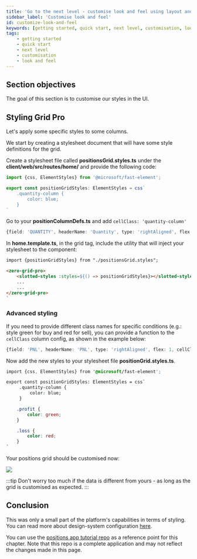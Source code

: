 ```yaml
---
title: 'Go to the next level - customise look and feel using layout and styles'
sidebar_label: 'Customise look and feel'
id: customize-look-and-feel
keywords: [getting started, quick start, next level, customisation, look and feel]
tags:
    - getting started
    - quick start
    - next level
    - customisation
    - look and feel
---
```


## Section objectives
The goal of this section is to customise our styles in the UI.

## Styling Grid Pro

Let's apply some specific styles to some columns.

We start by creating a stylesheet document that will have some style definitions for the grid.

Create a stylesheet file called **positionsGrid.styles.ts** under the **client/web/src/routes/home/** and provide the following code:

```typescript title='positionsGrid.styles.ts'
import {css, ElementStyles} from '@microsoft/fast-element';

export const positionGridStyles: ElementStyles = css`
    .quantity-column {
        color: blue;
    }
`
```

Go to your **positionColumnDefs.ts** and add `cellClass: 'quantity-column'`

```typescript title="positionColumnDefs.ts"
{field: 'QUANTITY', headerName: 'Quantity', type: 'rightAligned', flex: 1, cellClass: 'quantity-column', enableCellChangeFlash: true},
```

In **home.template.ts**, in the grid tag, include the utility that will inject your stylesheet to the component:

```html {1,4} title='home.template.ts'
import {positionGridStyles} from "./positionsGrid.styles";

<zero-grid-pro>
    <slotted-styles :styles=${() => positionGridStyles}></slotted-styles>
    ...
    ...
</zero-grid-pro>
`
```
### Advanced styling
If you need to provide different class names for specific conditions (e.g.: style green for buy and red for sell), you can provide a function to the `cellClass` column config, as shown in the example below:

```typescript title="positionColumnDefs.ts"
{field: 'PNL', headerName: 'PNL', type: 'rightAligned', flex: 1, cellClass: (params) => params.value > 0 ? 'profit' : 'loss', enableCellChangeFlash: true},
```

Now add the new styles to your stylesheet file **positionGrid.styles.ts**.

```css {8-14} title='positionsGrid.styles.ts'
import {css, ElementStyles} from '@microsoft/fast-element';

export const positionGridStyles: ElementStyles = css`
     .quantity-column {
         color: blue;
     }

    .profit {
        color: green;
    }

    .loss {
        color: red;
    }
`
```

Your positions grid should be customised now:

![](/img/positions-grid-with-customisation.png)

:::tip
Don't worry too much if the data is different from yours - as long as the grid is customised as expected.
:::

<!--

## Layout
By default, all elements on screen will use `display: block`, but we can easily customise it using our custom component that supports responsive web design.

```html
<foundation-flex-layout class="flex-row flex-sm-column spacing-2x">
    <!--content-->
<!-- </foundation-flex-layout>
```

In the [next section](./15_dynamic_layout.md) you'll have the option to add a dynamic layout to replace the current fixed layout.
-->

## Conclusion
This was only a small part of the platform's capabilities in terms of styling. You can read more about design-system configuration [here](web/design-systems/introduction/).

You can use the [positions app tutorial repo](https://github.com/genesiscommunitysuccess/positions-app-tutorial/tree/Complete_positions_app/client/web/src/routes/home) as a reference point for this chapter. Note that this repo is a complete application and may not reflect the changes made in this page.
